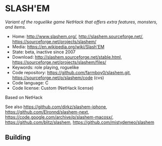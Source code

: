# SLASH'EM

_Variant of the roguelike game NetHack that offers extra features, monsters, and items._

- Home: http://www.slashem.org/, http://slashem.sourceforge.net/, https://sourceforge.net/projects/slashem/
- Media: https://en.wikipedia.org/wiki/Slash'EM
- State: beta, inactive since 2007
- Download: http://slashem.sourceforge.net/stable.html, https://sourceforge.net/projects/slashem/files/
- Keywords: role playing, roguelike
- Code repository: https://github.com/farmboy0/slashem.git, https://sourceforge.net/p/slashem/code (cvs)
- Code language: C
- Code license: Custom (NetHack license)

Based on NetHack

See also https://github.com/dirkz/slashem-iphone, https://github.com/Elronnd/slashem-next, https://code.google.com/archive/p/slashem-macosx/, https://github.com/blitz/slashem, https://github.com/mistydemeo/slashem

## Building

